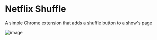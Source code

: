 # Netflix Shuffle
A simple Chrome extension that adds a shuffle button to a show's page

![image](https://github.com/user-attachments/assets/b1952c36-abda-49fe-a381-217fbe3166c8)
